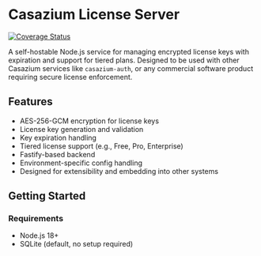 # Casazium License Server

[![Coverage Status](https://coveralls.io/repos/github/casazium/license/badge.svg)](https://coveralls.io/github/casazium/license)

A self-hostable Node.js service for managing encrypted license keys with expiration and support for tiered plans. Designed to be used with other Casazium services like `casazium-auth`, or any commercial software product requiring secure license enforcement.

## Features

- AES-256-GCM encryption for license keys
- License key generation and validation
- Key expiration handling
- Tiered license support (e.g., Free, Pro, Enterprise)
- Fastify-based backend
- Environment-specific config handling
- Designed for extensibility and embedding into other systems

## Getting Started

### Requirements

- Node.js 18+
- SQLite (default, no setup required)
